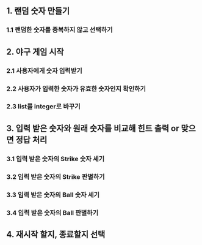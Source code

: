 ## 1. 랜덤 숫자 만들기
### 1.1 랜덤한 숫자를 중복하지 않고 선택하기
## 2. 야구 게임 시작
### 2.1 사용자에게 숫자 입력받기
### 2.2 사용자가 입력한 숫자가 유효한 숫자인지 확인하기
### 2.3 list를 integer로 바꾸기
## 3. 입력 받은 숫자와 원래 숫자를 비교해 힌트 출력 or 맞으면 정답 처리
### 3.1 입력 받은 숫자의 Strike 숫자 세기
### 3.2 입력 받은 숫자의 Strike 판별하기
### 3.3 입력 받은 숫자의 Ball 숫자 세기
### 3.4 입력 받은 숫자의 Ball 판별하기
## 4. 재시작 할지, 종료할지 선택
